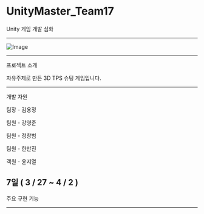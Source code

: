 # UnityMaster_Team17
Unity 게임 개발 심화

----------------------------

![Image](https://github.com/user-attachments/assets/3bc771db-eb3b-4f06-9c31-491d14bbf143)

----------------------------


프로젝트 소개

자유주제로 만든 3D TPS 슈팅 게임입니다.

---------------------------------------------------------------------------------------------

개발 자원

팀장 - 김용정

팀원 - 강영준

팀원 - 정창범

팀원 - 한만진

객원 - 윤지열


7일 ( 3 / 27 ~ 4 / 2 )
---------------------------------------------------------------------------------------------

주요 구현 기능





---------------------------------------------------------------------------------------------
